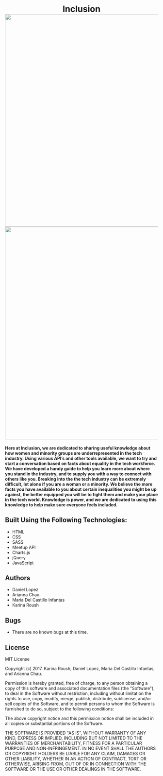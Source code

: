 <h1 align="center">
  <br>
  Inclusion
  <br>
  <img src="https://github.com/DLopez6877/2017-ScoutSavvy-Internship/blob/develop/src/assets/images/screenshot1.png?raw=true alt="screenshot" width="700">
  <br>
  <img src="https://github.com/DLopez6877/2017-ScoutSavvy-Internship/blob/develop/src/assets/images/screenshot2.png?raw=true alt="screenshot project" width="700">
  <br>
</h1>

#### Here at Inclusion, we are dedicated to sharing useful knowledge about how women and minority groups are underrepresented in the tech industry.  Using various API’s and other tools available, we want to try and start a conversation based on facts about equality in the tech workforce. We have developed a handy guide to help you learn more about where you stand in the industry, and to supply you with a way to connect with others like you. Breaking into the the tech industry can be extremely difficult, let alone if you are a woman or a minority. We believe the more facts you have available to you about certain inequalities you might be up against, the better equipped you will be to fight them and make your place in the tech world. Knowledge is power, and we are dedicated to using this knowledge to help make sure everyone feels included.

## Built Using the Following Technologies:
* HTML
* CSS
* SASS
* Meetup API
* Charts.js
* jQuery
* JavaScript

## Authors
* Daniel Lopez
* Arianna Chau
* Maria Del Castillo Infantas
* Karina Roush

## Bugs
* There are no known bugs at this time.

## License
MIT License

Copyright (c) 2017. Karina Roush, Daniel Lopez, Maria Del Castillo Infantas, and Arianna Chau.

Permission is hereby granted, free of charge, to any person obtaining a copy
of this software and associated documentation files (the "Software"), to deal
in the Software without restriction, including without limitation the rights
to use, copy, modify, merge, publish, distribute, sublicense, and/or sell
copies of the Software, and to permit persons to whom the Software is
furnished to do so, subject to the following conditions:

The above copyright notice and this permission notice shall be included in all
copies or substantial portions of the Software.

THE SOFTWARE IS PROVIDED "AS IS", WITHOUT WARRANTY OF ANY KIND, EXPRESS OR
IMPLIED, INCLUDING BUT NOT LIMITED TO THE WARRANTIES OF MERCHANTABILITY,
FITNESS FOR A PARTICULAR PURPOSE AND NON-INFRINGEMENT. IN NO EVENT SHALL THE
AUTHORS OR COPYRIGHT HOLDERS BE LIABLE FOR ANY CLAIM, DAMAGES OR OTHER
LIABILITY, WHETHER IN AN ACTION OF CONTRACT, TORT OR OTHERWISE, ARISING FROM,
OUT OF OR IN CONNECTION WITH THE SOFTWARE OR THE USE OR OTHER DEALINGS IN THE
SOFTWARE.
